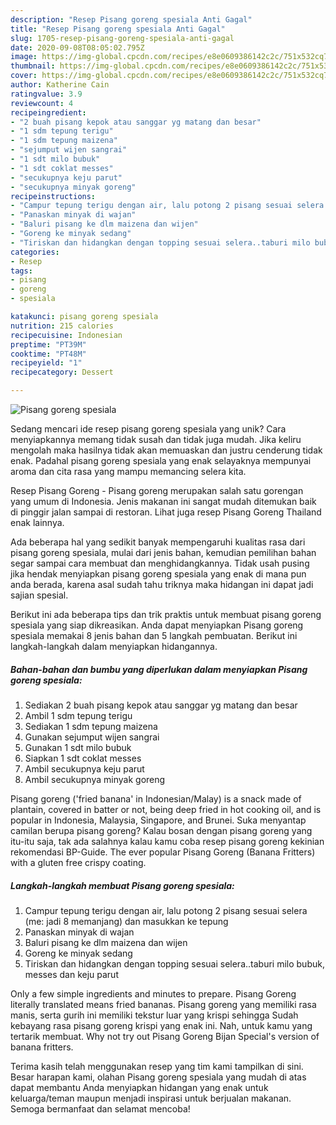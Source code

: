 ```yaml
---
description: "Resep Pisang goreng spesiala Anti Gagal"
title: "Resep Pisang goreng spesiala Anti Gagal"
slug: 1705-resep-pisang-goreng-spesiala-anti-gagal
date: 2020-09-08T08:05:02.795Z
image: https://img-global.cpcdn.com/recipes/e8e0609386142c2c/751x532cq70/pisang-goreng-spesiala-foto-resep-utama.jpg
thumbnail: https://img-global.cpcdn.com/recipes/e8e0609386142c2c/751x532cq70/pisang-goreng-spesiala-foto-resep-utama.jpg
cover: https://img-global.cpcdn.com/recipes/e8e0609386142c2c/751x532cq70/pisang-goreng-spesiala-foto-resep-utama.jpg
author: Katherine Cain
ratingvalue: 3.9
reviewcount: 4
recipeingredient:
- "2 buah pisang kepok atau sanggar yg matang dan besar"
- "1 sdm tepung terigu"
- "1 sdm tepung maizena"
- "sejumput wijen sangrai"
- "1 sdt milo bubuk"
- "1 sdt coklat messes"
- "secukupnya keju parut"
- "secukupnya minyak goreng"
recipeinstructions:
- "Campur tepung terigu dengan air, lalu potong 2 pisang sesuai selera (me: jadi 8 memanjang) dan masukkan ke tepung"
- "Panaskan minyak di wajan"
- "Baluri pisang ke dlm maizena dan wijen"
- "Goreng ke minyak sedang"
- "Tiriskan dan hidangkan dengan topping sesuai selera..taburi milo bubuk, messes dan keju parut"
categories:
- Resep
tags:
- pisang
- goreng
- spesiala

katakunci: pisang goreng spesiala 
nutrition: 215 calories
recipecuisine: Indonesian
preptime: "PT39M"
cooktime: "PT48M"
recipeyield: "1"
recipecategory: Dessert

---
```



![Pisang goreng spesiala](https://img-global.cpcdn.com/recipes/e8e0609386142c2c/751x532cq70/pisang-goreng-spesiala-foto-resep-utama.jpg)

Sedang mencari ide resep pisang goreng spesiala yang unik? Cara menyiapkannya memang tidak susah dan tidak juga mudah. Jika keliru mengolah maka hasilnya tidak akan memuaskan dan justru cenderung tidak enak. Padahal pisang goreng spesiala yang enak selayaknya mempunyai aroma dan cita rasa yang mampu memancing selera kita.

Resep Pisang Goreng - Pisang goreng merupakan salah satu gorengan yang umum di Indonesia. Jenis makanan ini sangat mudah ditemukan baik di pinggir jalan sampai di restoran. Lihat juga resep Pisang Goreng Thailand enak lainnya.

Ada beberapa hal yang sedikit banyak mempengaruhi kualitas rasa dari pisang goreng spesiala, mulai dari jenis bahan, kemudian pemilihan bahan segar sampai cara membuat dan menghidangkannya. Tidak usah pusing jika hendak menyiapkan pisang goreng spesiala yang enak di mana pun anda berada, karena asal sudah tahu triknya maka hidangan ini dapat jadi sajian spesial.


Berikut ini ada beberapa tips dan trik praktis untuk membuat pisang goreng spesiala yang siap dikreasikan. Anda dapat menyiapkan Pisang goreng spesiala memakai 8 jenis bahan dan 5 langkah pembuatan. Berikut ini langkah-langkah dalam menyiapkan hidangannya.

<!--inarticleads1-->

##### Bahan-bahan dan bumbu yang diperlukan dalam menyiapkan Pisang goreng spesiala:

1. Sediakan 2 buah pisang kepok atau sanggar yg matang dan besar
1. Ambil 1 sdm tepung terigu
1. Sediakan 1 sdm tepung maizena
1. Gunakan sejumput wijen sangrai
1. Gunakan 1 sdt milo bubuk
1. Siapkan 1 sdt coklat messes
1. Ambil secukupnya keju parut
1. Ambil secukupnya minyak goreng


Pisang goreng (&#39;fried banana&#39; in Indonesian/Malay) is a snack made of plantain, covered in batter or not, being deep fried in hot cooking oil, and is popular in Indonesia, Malaysia, Singapore, and Brunei. Suka menyantap camilan berupa pisang goreng? Kalau bosan dengan pisang goreng yang itu-itu saja, tak ada salahnya kalau kamu coba resep pisang goreng kekinian rekomendasi BP-Guide. The ever popular Pisang Goreng (Banana Fritters) with a gluten free crispy coating. 

<!--inarticleads2-->

##### Langkah-langkah membuat Pisang goreng spesiala:

1. Campur tepung terigu dengan air, lalu potong 2 pisang sesuai selera (me: jadi 8 memanjang) dan masukkan ke tepung
1. Panaskan minyak di wajan
1. Baluri pisang ke dlm maizena dan wijen
1. Goreng ke minyak sedang
1. Tiriskan dan hidangkan dengan topping sesuai selera..taburi milo bubuk, messes dan keju parut


Only a few simple ingredients and minutes to prepare. Pisang Goreng literally translated means fried bananas. Pisang goreng yang memiliki rasa manis, serta gurih ini memiliki tekstur luar yang krispi sehingga Sudah kebayang rasa pisang goreng krispi yang enak ini. Nah, untuk kamu yang tertarik membuat. Why not try out Pisang Goreng Bijan Special&#39;s version of banana fritters. 

Terima kasih telah menggunakan resep yang tim kami tampilkan di sini. Besar harapan kami, olahan Pisang goreng spesiala yang mudah di atas dapat membantu Anda menyiapkan hidangan yang enak untuk keluarga/teman maupun menjadi inspirasi untuk berjualan makanan. Semoga bermanfaat dan selamat mencoba!
